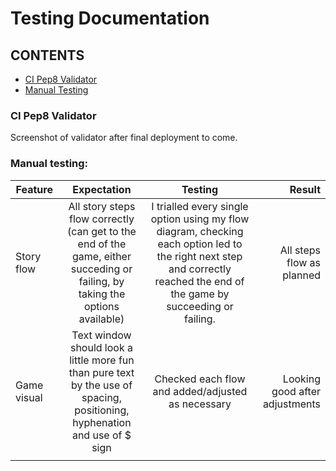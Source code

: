 # Testing Documentation

## CONTENTS

* [CI Pep8 Validator](#ci-pep8-validator)
* [Manual Testing](#manual-testing)

### CI Pep8 Validator

Screenshot of validator after final deployment to come.

### Manual testing:

| Feature | Expectation | Testing | Result |
| ------- |:-----------:|:-------:| ------:|
| Story flow | All story steps flow correctly (can get to the end of the game, either succeding or failing, by taking the options available) | I trialled every single option using my flow diagram, checking each option led to the right next step and correctly reached the end of the game by succeeding or failing. | All steps flow as planned |
| Game visual | Text window should look a little more fun than pure text by the use of spacing, positioning, hyphenation and use of $ sign | Checked each flow and added/adjusted as necessary | Looking good after adjustments | 
|  |  |  |  |
